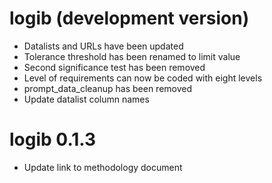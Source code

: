 # logib (development version)

* Datalists and URLs have been updated
* Tolerance threshold has been renamed to limit value
* Second significance test has been removed
* Level of requirements can now be coded with eight levels
* prompt_data_cleanup has been removed
* Update datalist column names


# logib 0.1.3

* Update link to methodology document

